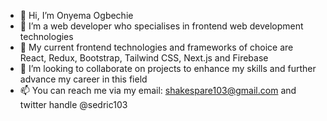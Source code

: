 - 👋 Hi, I’m Onyema Ogbechie
- 👀 I’m a web developer who specialises in frontend web development technologies
- 🌱 My current frontend technologies and frameworks of choice are React, Redux, Bootstrap, Tailwind CSS, Next.js and Firebase
- 💞️ I’m looking to collaborate on projects to enhance my skills and further advance my career in this field
- 📫 You can reach me via my email: shakespare103@gmail.com and twitter handle @sedric103

<!---
shakes103/shakes103 is a ✨ special ✨ repository because its `README.md` (this file) appears on your GitHub profile.
You can click the Preview link to take a look at your changes.
--->
